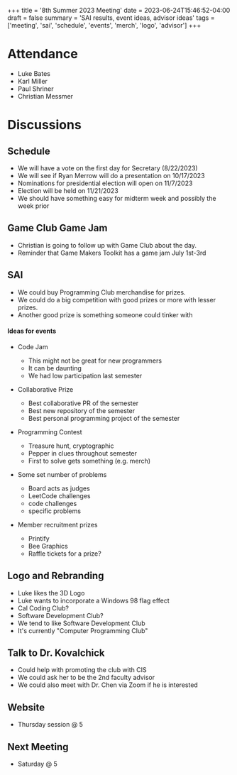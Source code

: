 +++
title = '8th Summer 2023 Meeting'
date = 2023-06-24T15:46:52-04:00
draft = false
summary = 'SAI results, event ideas, advisor ideas'
tags = ['meeting', 'sai', 'schedule', 'events', 'merch', 'logo', 'advisor']
+++

# Attendance

- Luke Bates
- Karl Miller
- Paul Shriner
- Christian Messmer
  
# Discussions

## Schedule

- We will have a vote on the first day for Secretary (8/22/2023)
- We will see if Ryan Merrow will do a presentation on 10/17/2023
- Nominations for presidential election will open on 11/7/2023
- Election will be held on 11/21/2023
- We should have something easy for midterm week and possibly the week prior

## Game Club Game Jam

- Christian is going to follow up with Game Club about the day.
- Reminder that Game Makers Toolkit has a game jam July 1st-3rd

## SAI

- We could buy Programming Club merchandise for prizes.
- We could do a big competition with good prizes or more with lesser prizes.
- Another good prize is something someone could tinker with

#### Ideas for events

- Code Jam
    - This might not be great for new programmers
    - It can be daunting
    - We had low participation last semester

- Collaborative Prize
    - Best collaborative PR of the semester
    - Best new repository of the semester
    - Best personal programming project of the semester

- Programming Contest
    - Treasure hunt, cryptographic
    - Pepper in clues throughout semester
    - First to solve gets something (e.g. merch)

- Some set number of problems
    - Board acts as judges
    - LeetCode challenges
    - code challenges
    - specific problems

- Member recruitment prizes
    - Printify
    - Bee Graphics
    - Raffle tickets for a prize?

## Logo and Rebranding

- Luke likes the 3D Logo
- Luke wants to incorporate a Windows 98 flag effect
- Cal Coding Club?
- Software Development Club?
- We tend to like Software Development Club
- It's currently "Computer Programming Club"

## Talk to Dr. Kovalchick

- Could help with promoting the club with CIS
- We could ask her to be the 2nd faculty advisor
- We could also meet with Dr. Chen via Zoom if he is interested

## Website

- Thursday session @ 5

## Next Meeting

- Saturday @ 5
